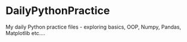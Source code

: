 # DailyPythonPractice
My daily Python practice files - exploring basics, OOP, Numpy, Pandas, Matplotlib etc....
